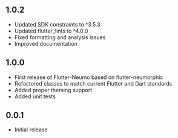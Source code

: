 ## 1.0.2

* Updated SDK constraints to ^3.5.3
* Updated flutter_lints to ^4.0.0
* Fixed formatting and analysis issues
* Improved documentation

## 1.0.0

* First release of Flutter-Neumo based on flutter-neumorphic
* Refactored classes to match current Flutter and Dart standards
* Added proper theming support
* Added unit tests

## 0.0.1
* Initial release
